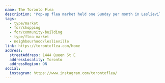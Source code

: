 ```yaml
---
name: The Toronto Flea
description: "Pop-up flea market held one Sunday per month in Leslieville, featuring vintage, antique, and handmade goods."
tags:
  - type/market
  - for/shopping
  - for/community-building
  - type/flea-market
  - neighbourhood/leslieville
link: https://torontoflea.com/home
address:
  streetAddress: 1444 Queen St E
  addressLocality: Toronto
  addressRegion: ON
social:
  instagram: https://www.instagram.com/torontoflea/
---
```

